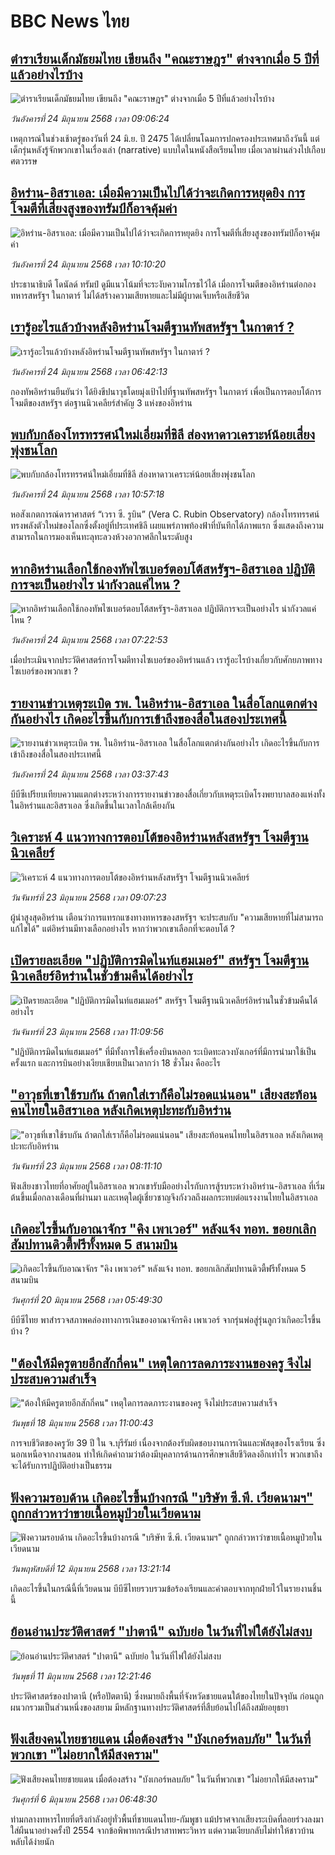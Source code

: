 # BBC News ไทย## [ตำราเรียนเด็กมัธยมไทย เขียนถึง "คณะราษฎร" ต่างจากเมื่อ 5 ปีที่แล้วอย่างไรบ้าง](https://www.bbc.com/thai/articles/cj0m2y0nj10o?at_campaign=githubrss)![ตำราเรียนเด็กมัธยมไทย เขียนถึง "คณะราษฎร" ต่างจากเมื่อ 5 ปีที่แล้วอย่างไรบ้าง](https://ichef.bbci.co.uk/ace/ws/240/cpsprodpb/e9df/live/b5a7d760-50af-11f0-8c47-237c2e4015f5.jpg)_วันอังคารที่ 24 มิถุนายน 2568 เวลา 09:06:24_เหตุการณ์ในช่วงเช้าตรู่ของวันที่ 24 มิ.ย. ปี 2475 ได้เปลี่ยนโฉมการปกครองประเทศมาถึงวันนี้ แต่เด็กรุ่นหลังรู้จักพวกเขาในเรื่องเล่า (narrative) แบบใดในหนังสือเรียนไทย เมื่อเวลาผ่านล่วงไปเกือบศตวรรษ## [อิหร่าน-อิสราเอล: เมื่อมีความเป็นไปได้ว่าจะเกิดการหยุดยิง การโจมตีที่เสี่ยงสูงของทรัมป์ก็อาจคุ้มค่า](https://www.bbc.com/thai/articles/cd97qk901vgo?at_campaign=githubrss)![อิหร่าน-อิสราเอล: เมื่อมีความเป็นไปได้ว่าจะเกิดการหยุดยิง การโจมตีที่เสี่ยงสูงของทรัมป์ก็อาจคุ้มค่า](https://ichef.bbci.co.uk/ace/ws/240/cpsprodpb/5704/live/f8eaf780-5066-11f0-936a-8785af5d425f.jpg)_วันอังคารที่ 24 มิถุนายน 2568 เวลา 10:10:20_ประธานาธิบดี โดนัลด์ ทรัมป์ ดูมีแนวโน้มที่จะระงับความโกรธไว้ได้ เมื่อการโจมตีของอิหร่านต่อกองทหารสหรัฐฯ ในกาตาร์ ไม่ได้สร้างความเสียหายและไม่มีผู้บาดเจ็บหรือเสียชีวิต## [เรารู้อะไรแล้วบ้างหลังอิหร่านโจมตีฐานทัพสหรัฐฯ ในกาตาร์ ?](https://www.bbc.com/thai/articles/cedgn5ylxeeo?at_campaign=githubrss)![เรารู้อะไรแล้วบ้างหลังอิหร่านโจมตีฐานทัพสหรัฐฯ ในกาตาร์ ?](https://ichef.bbci.co.uk/ace/ws/240/cpsprodpb/db8b/live/0890ea10-5061-11f0-86d5-3b52b53af158.png)_วันอังคารที่ 24 มิถุนายน 2568 เวลา 06:42:13_กองทัพอิหร่านยืนยันว่า ได้ยิงขีปนาวุธโดยมุ่งเป้าไปที่ฐานทัพสหรัฐฯ ในกาตาร์ เพื่อเป็นการตอบโต้การโจมตีของสหรัฐฯ ต่อฐานนิวเคลียร์สำคัญ 3 แห่งของอิหร่าน## [พบกับกล้องโทรทรรศน์ใหม่เอี่ยมที่ชิลี ส่องหาดาวเคราะห์น้อยเสี่ยงพุ่งชนโลก](https://www.bbc.com/thai/articles/czeypg5j589o?at_campaign=githubrss)![พบกับกล้องโทรทรรศน์ใหม่เอี่ยมที่ชิลี ส่องหาดาวเคราะห์น้อยเสี่ยงพุ่งชนโลก](https://ichef.bbci.co.uk/ace/ws/240/cpsprodpb/aa1f/live/d674edd0-4dfc-11f0-86d5-3b52b53af158.jpg)_วันอังคารที่ 24 มิถุนายน 2568 เวลา 10:57:18_หอสังเกตการณ์ดาราศาสตร์ “เวรา ซี. รูบิน” (Vera C. Rubin Observatory) กล้องโทรทรรศน์ทรงพลังตัวใหม่ของโลกซึ่งตั้งอยู่ที่ประเทศชิลี เผยแพร่ภาพท้องฟ้าที่บันทึกได้ภาพแรก ซึ่งแสดงถึงความสามารถในการมองเห็นทะลุทะลวงห้วงอวกาศลึกในระดับสูง## [หากอิหร่านเลือกใช้กองทัพไซเบอร์ตอบโต้สหรัฐฯ-อิสราเอล ปฏิบัติการจะเป็นอย่างไร น่ากังวลแค่ไหน ?](https://www.bbc.com/thai/articles/cwyk1wxjdvpo?at_campaign=githubrss)![หากอิหร่านเลือกใช้กองทัพไซเบอร์ตอบโต้สหรัฐฯ-อิสราเอล ปฏิบัติการจะเป็นอย่างไร น่ากังวลแค่ไหน ?](https://ichef.bbci.co.uk/ace/ws/240/cpsprodpb/003a/live/9a2dbd60-5050-11f0-b75a-458a7c8e1fa3.jpg)_วันอังคารที่ 24 มิถุนายน 2568 เวลา 07:22:53_เมื่อประเมินจากประวัติศาสตร์การโจมตีทางไซเบอร์ของอิหร่านแล้ว เรารู้อะไรบ้างเกี่ยวกับศักยภาพทางไซเบอร์ของพวกเขา ?## [รายงานข่าวเหตุระเบิด รพ. ในอิหร่าน-อิสราเอล ในสื่อโลกแตกต่างกันอย่างไร เกิดอะไรขึ้นกับการเข้าถึงของสื่อในสองประเทศนี้](https://www.bbc.com/thai/articles/c93k80d0zqvo?at_campaign=githubrss)![รายงานข่าวเหตุระเบิด รพ. ในอิหร่าน-อิสราเอล ในสื่อโลกแตกต่างกันอย่างไร เกิดอะไรขึ้นกับการเข้าถึงของสื่อในสองประเทศนี้](https://ichef.bbci.co.uk/ace/ws/240/cpsprodpb/1dcf/live/50133450-4dc4-11f0-86d5-3b52b53af158.jpg)_วันอังคารที่ 24 มิถุนายน 2568 เวลา 03:37:43_บีบีซีเปรียบเทียบความแตกต่างระหว่างการรายงานข่าวของสื่อเกี่ยวกับเหตุระเบิดโรงพยาบาลสองแห่งทั้งในอิหร่านและอิสราเอล ซึ่งเกิดขึ้นในเวลาใกล้เคียงกัน## [วิเคราะห์ 4 แนวทางการตอบโต้ของอิหร่านหลังสหรัฐฯ โจมตีฐานนิวเคลียร์](https://www.bbc.com/thai/articles/c8738veny82o?at_campaign=githubrss)![วิเคราะห์ 4 แนวทางการตอบโต้ของอิหร่านหลังสหรัฐฯ โจมตีฐานนิวเคลียร์](https://ichef.bbci.co.uk/ace/ws/240/cpsprodpb/d0d7/live/e0df2fe0-4f70-11f0-bbb0-112520537b7a.jpg)_วันจันทร์ที่ 23 มิถุนายน 2568 เวลา 09:07:23_ผู้นำสูงสุดอิหร่าน เตือนว่าการแทรกแซงทางทหารของสหรัฐฯ จะประสบกับ "ความเสียหายที่ไม่สามารถแก้ไขได้" แต่อิหร่านมีทางเลือกอย่างไร หากว่าพวกเขาเลือกที่จะตอบโต้ ?## [เปิดรายละเอียด "ปฏิบัติการมิดไนท์แฮมเมอร์" สหรัฐฯ โจมตีฐานนิวเคลียร์อิหร่านในชั่วข้ามคืนได้อย่างไร](https://www.bbc.com/thai/articles/clyxvyrvy88o?at_campaign=githubrss)![เปิดรายละเอียด "ปฏิบัติการมิดไนท์แฮมเมอร์" สหรัฐฯ โจมตีฐานนิวเคลียร์อิหร่านในชั่วข้ามคืนได้อย่างไร](https://ichef.bbci.co.uk/ace/ws/240/cpsprodpb/4d88/live/ae5abb50-5021-11f0-86d5-3b52b53af158.jpg)_วันจันทร์ที่ 23 มิถุนายน 2568 เวลา 11:09:56_"ปฏิบัติการมิดไนท์แฮมเมอร์" ที่มีทั้งการใช้เครื่องบินหลอก ระเบิดทะลวงบังเกอร์ที่มีการนำมาใช้เป็นครั้งแรก และการบินอย่างเงียบเชียบเป็นเวลากว่า 18 ชั่วโมง คืออะไร## ["อาวุธที่เขาใช้รบกัน ถ้าตกใส่เราก็คือไม่รอดแน่นอน" เสียงสะท้อนคนไทยในอิสราเอล หลังเกิดเหตุปะทะกับอิหร่าน](https://www.bbc.com/thai/articles/c8d6qn321epo?at_campaign=githubrss)!["อาวุธที่เขาใช้รบกัน ถ้าตกใส่เราก็คือไม่รอดแน่นอน" เสียงสะท้อนคนไทยในอิสราเอล หลังเกิดเหตุปะทะกับอิหร่าน](https://ichef.bbci.co.uk/ace/ws/240/cpsprodpb/e806/live/2b8d8cb0-5009-11f0-a466-d54f65b60deb.jpg)_วันจันทร์ที่ 23 มิถุนายน 2568 เวลา 08:11:10_ฟังเสียงชาวไทยที่อาศัยอยู่ในอิสราเอล พวกเขารับมืออย่างไรกับการสู้รบระหว่างอิหร่าน-อิสราเอล ที่เริ่มต้นขึ้นเมื่อกลางเดือนที่ผ่านมา และเหตุใดผู้เชี่ยวชาญจึงกังวลถึงผลกระทบต่อแรงงานไทยในอิสราเอล## [เกิดอะไรขึ้นกับอาณาจักร "คิง เพาเวอร์" หลังแจ้ง ทอท. ขอยกเลิกสัมปทานดิวตี้ฟรีทั้งหมด 5 สนามบิน](https://www.bbc.com/thai/articles/crk6d8l5py5o?at_campaign=githubrss)![เกิดอะไรขึ้นกับอาณาจักร "คิง เพาเวอร์" หลังแจ้ง ทอท. ขอยกเลิกสัมปทานดิวตี้ฟรีทั้งหมด 5 สนามบิน](https://ichef.bbci.co.uk/ace/ws/240/cpsprodpb/f74c/live/5e5dbcc0-4d96-11f0-9aef-bb27ccc1a3f8.jpg)_วันศุกร์ที่ 20 มิถุนายน 2568 เวลา 05:49:30_บีบีซีไทย พาสำรวจสภาพคล่องทางการเงินของอาณาจักรคิง เพาเวอร์ จากรุ่นพ่อสู่รุ่นลูกว่าเกิดอะไรขึ้นบ้าง ?## ["ต้องให้มีครูตายอีกสักกี่คน" เหตุใดการลดภาระงานของครู จึงไม่ประสบความสำเร็จ](https://www.bbc.com/thai/articles/c07dnn5lemyo?at_campaign=githubrss)!["ต้องให้มีครูตายอีกสักกี่คน" เหตุใดการลดภาระงานของครู จึงไม่ประสบความสำเร็จ](https://ichef.bbci.co.uk/ace/ws/240/cpsprodpb/ce69/live/2f0f99c0-4c33-11f0-86d5-3b52b53af158.jpg)_วันพุธที่ 18 มิถุนายน 2568 เวลา 11:00:43_การจบชีวิตของครูวัย 39 ปี ใน จ.บุรีรัมย์ เนื่องจากต้องรับผิดชอบงานการเงินและพัสดุของโรงเรียน ซึ่งนอกเหนือจากงานสอน ทำให้เกิดคำถามว่าต้องมีบุคลากรด้านการศึกษาเสียชีวิตลงอีกเท่าไร พวกเขาถึงจะได้รับการปฏิบัติอย่างเป็นธรรม## [ฟังความรอบด้าน เกิดอะไรขึ้นบ้างกรณี "บริษัท ซี.พี. เวียดนามฯ" ถูกกล่าวหาว่าขายเนื้อหมูป่วยในเวียดนาม](https://www.bbc.com/thai/articles/cewdejr22w0o?at_campaign=githubrss)![ฟังความรอบด้าน เกิดอะไรขึ้นบ้างกรณี "บริษัท ซี.พี. เวียดนามฯ" ถูกกล่าวหาว่าขายเนื้อหมูป่วยในเวียดนาม](https://ichef.bbci.co.uk/ace/ws/240/cpsprodpb/41d2/live/03bfbfa0-4771-11f0-84b6-6bf0f66205f1.jpg)_วันพฤหัสบดีที่ 12 มิถุนายน 2568 เวลา 13:21:14_เกิดอะไรขึ้นในกรณีนี้ที่เวียดนาม บีบีซีไทยรวบรวมข้อร้องเรียนและคำตอบจากทุกฝ่ายไว้ในรายงานชิ้นนี้## [ย้อนอ่านประวัติศาสตร์ "ปาตานี" ฉบับย่อ ในวันที่ไฟใต้ยังไม่สงบ](https://www.bbc.com/thai/articles/c1e65xx6lzqo?at_campaign=githubrss)![ย้อนอ่านประวัติศาสตร์ "ปาตานี" ฉบับย่อ ในวันที่ไฟใต้ยังไม่สงบ](https://ichef.bbci.co.uk/ace/ws/240/cpsprodpb/358a/live/060b31f0-468f-11f0-bbaa-4bc03e0665b7.jpg)_วันพุธที่ 11 มิถุนายน 2568 เวลา 12:21:46_ประวัติศาสตร์ของปาตานี (หรือปัตตานี) ซึ่งหมายถึงพื้นที่จังหวัดชายแดนใต้ของไทยในปัจจุบัน ก่อนถูกผนวกรวมเป็นส่วนหนึ่งของสยาม มีหลักฐานทางประวัติศาสตร์ที่สืบย้อนไปได้ถึงสมัยอยุธยา## [ฟังเสียงคนไทยชายแดน เมื่อต้องสร้าง "บังเกอร์หลบภัย" ในวันที่พวกเขา "ไม่อยากให้มีสงคราม"](https://www.bbc.com/thai/articles/cgkdpky473po?at_campaign=githubrss)![ฟังเสียงคนไทยชายแดน เมื่อต้องสร้าง "บังเกอร์หลบภัย" ในวันที่พวกเขา "ไม่อยากให้มีสงคราม"](https://ichef.bbci.co.uk/ace/ws/240/cpsprodpb/dcfd/live/be6f7060-4295-11f0-bace-e1270fc31f5e.jpg)_วันศุกร์ที่ 6 มิถุนายน 2568 เวลา 06:48:30_ท่ามกลางทหารไทยที่ตรึงกำลังอยู่ทั่วพื้นที่ชายแดนไทย-กัมพูชา แม้ปราศจากเสียงระเบิดที่ลอยร่วงลงมาใส่ผืนนาอย่างครั้งปี 2554 จากข้อพิพาทกรณีปราสาทพระวิหาร แต่ความเงียบกลับไม่ทำให้ชาวบ้านหลับได้ง่ายนัก